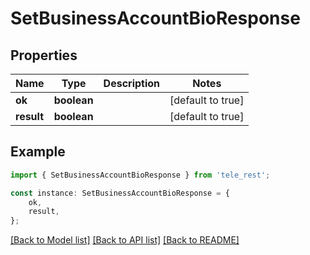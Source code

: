 # SetBusinessAccountBioResponse


## Properties

Name | Type | Description | Notes
------------ | ------------- | ------------- | -------------
**ok** | **boolean** |  | [default to true]
**result** | **boolean** |  | [default to true]

## Example

```typescript
import { SetBusinessAccountBioResponse } from 'tele_rest';

const instance: SetBusinessAccountBioResponse = {
    ok,
    result,
};
```

[[Back to Model list]](../README.md#documentation-for-models) [[Back to API list]](../README.md#documentation-for-api-endpoints) [[Back to README]](../README.md)
